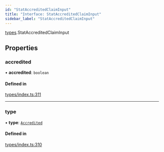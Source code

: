 ```yaml
---
id: "StatAccreditedClaimInput"
title: "Interface: StatAccreditedClaimInput"
sidebar_label: "StatAccreditedClaimInput"
---
```


[types](../../../modules/Types/Types.md).StatAccreditedClaimInput

## Properties

### accredited

• **accredited**: `boolean`

#### Defined in

[types/index.ts:311](https://github.com/F-OBrien/polymesh-sdk/blob/012f1745/src/types/index.ts#L311)

___

### type

• **type**: [`Accredited`](../../../enums/Types/ClaimType/ClaimType.md#accredited)

#### Defined in

[types/index.ts:310](https://github.com/F-OBrien/polymesh-sdk/blob/012f1745/src/types/index.ts#L310)
